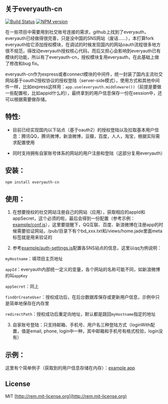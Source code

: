 ## 关于everyauth-cn
[![Build Status](https://api.travis-ci.org/chemdemo/everyauth-cn.png)](http://travis-ci.org/chemdemo/everyauth-cn)
[![NPM version](https://badge.fury.io/js/everyauth-cn.png)](http://badge.fury.io/js/everyauth-cn)

在一些项目中需要用到社交账号连接的需求，github上找到了everyauth，everyauth已经做得很完善，只是没中国的SNS网站（废话……），本打算fork everyauth给它添加授权模块，在调试的时候发现国内的网站oauth流程很多地方很不规范，得改动everyauth授权核心代码，而后又担心会影响到everyauth已有模块的功能，所以有了everyauth-cn，授权模块复用everyauth，在此基础上做了修改和bug fix。

everyauth-cn作为express或者connect模块的中间件，统一封装了国内主流社交网站基于oauth2授权协议的授权登陆（server-side模式），使用方式和其他中间件一样，比如express这样用：`app.use(everyauth.middleware())`（前提是要做一些配置啦，比如appid什么的），最终拿到的用户信息保存一份在session中，还可以根据需要做存储。

## 特性:

- 目前已经实现国内以下站点（基于oauth2）的授权登陆以及拉取基本用户信息：腾讯QQ，腾讯微博，新浪微博，豆瓣，百度，人人，淘宝，根据实际需求配置使用

- 同时支持拥有自家账号体系的网站的用户注册和登陆（这部分复用everyauth）

## 安装：

    npm install everyauth-cn

## 使用：

1. 在想要授权的社交网站注册自己的网站（应用），获取相应的appId和appSecret，这个必须的啦，最后会得到一份配置（参考示例：[example/conf.js](https://github.com/chemdemo/everyauth-cn/blob/master/example/conf.js)），这里要提醒下，QQ互联、百度、新浪微博在注册app的时候需要验证网站，/pub/目录下有个bd_xxx.txt和/views/home.jade里面meta标签就是用来验证的

2. 参考[example/auth-settings.js](https://github.com/chemdemo/everyauth-cn/blob/master/example/auth-settings.js)配置各SNS站点的信息，这里以qq为例说明：

  `myHostname`：填项目主页地址

  `appId`：everyauth内部统一定义的变量，各个网站的名称可能不同，如新浪微博的叫`appKey`

  `appSecret`：同上

  `findOrCreateUser`：授权成功后，在后台数据库保存或更新用户信息，示例中只是简单地保存在内存里

  `redirectPath`：授权成功后重定向地址，默认都是跳回`myHostname`指定的地址

3. 自家账号登陆：只支持邮箱、手机号、用户名三种登陆方式（loginWith配置，值是email, phone, login中一种，其中邮箱和手机号有格式校验，login没有）

## 示例：

这里有个简单例子（获取到的用户信息存储在内存）：[example app](http://oauth.dmfeel.com)

## License

MIT [http://rem.mit-license.org](http://rem.mit-license.org)
